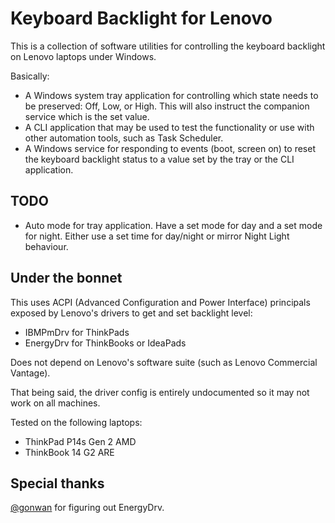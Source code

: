 # Keyboard Backlight for Lenovo

This is a collection of software utilities for controlling the keyboard backlight on Lenovo laptops under Windows.

Basically:

- A Windows system tray application for controlling which state needs to be preserved: Off, Low, or High. This will also instruct the companion service which is the set value.
- A CLI application that may be used to test the functionality or use with other automation tools, such as Task Scheduler.
- A Windows service for responding to events (boot, screen on) to reset the keyboard backlight status to a value set by the tray or the CLI application.

## TODO

- Auto mode for tray application. Have a set mode for day and a set mode for night. Either use a set time for day/night or mirror Night Light behaviour.

## Under the bonnet

This uses ACPI (Advanced Configuration and Power Interface) principals exposed by Lenovo's drivers to get and set backlight level:

- IBMPmDrv for ThinkPads
- EnergyDrv for ThinkBooks or IdeaPads

Does not depend on Lenovo's software suite (such as Lenovo Commercial Vantage).

That being said, the driver config is entirely undocumented so it may not work on all machines.

Tested on the following laptops:

- ThinkPad P14s Gen 2 AMD
- ThinkBook 14 G2 ARE

## Special thanks

[@gonwan](https://github.com/gonwan) for figuring out EnergyDrv.
